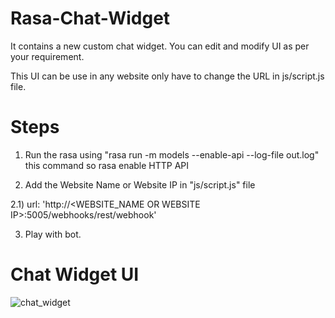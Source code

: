 # Rasa-Chat-Widget
It contains a new custom chat widget. You can edit and modify UI as per your requirement.

This UI can be use in any website only have to change the URL in js/script.js file.

# Steps
1) Run the rasa using "rasa run -m models --enable-api --log-file out.log" this command so rasa enable HTTP API

2) Add the Website Name or Website IP in "js/script.js" file

  2.1) url: 'http://<WEBSITE_NAME OR WEBSITE IP>:5005/webhooks/rest/webhook'

3) Play with bot.

# Chat Widget UI
![chat_widget](https://raw.githubusercontent.com/sagarvanave/Rasa-Chat-Widget/master/Chat_Widget.png)

